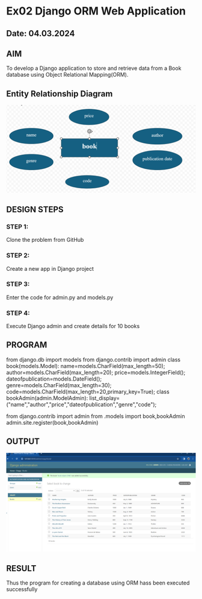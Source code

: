 # Ex02 Django ORM Web Application
## Date: 04.03.2024

## AIM
To develop a Django application to store and retrieve data from a Book database using Object Relational Mapping(ORM).

## Entity Relationship Diagram

![alt text](<Screenshot 2024-03-04 133827.png>)

## DESIGN STEPS

### STEP 1:
Clone the problem from GitHub

### STEP 2:
Create a new app in Django project

### STEP 3:
Enter the code for admin.py and models.py

### STEP 4:
Execute Django admin and create details for 10 books

## PROGRAM
from django.db import models
from django.contrib import admin
class book(models.Model):
    name=models.CharField(max_length=50);
    author=models.CharField(max_length=20);
    price=models.IntegerField();
    dateofpublication=models.DateField();
    genre=models.CharField(max_length=30);
    code=models.CharField(max_length=20,primary_key=True);
class bookAdmin(admin.ModelAdmin):
      list_display=("name","author","price","dateofpublication","genre","code");

from django.contrib import admin
from .models import book,bookAdmin
admin.site.register(book,bookAdmin)


## OUTPUT
![alt text](<Screenshot 2024-02-28 094435.png>)



## RESULT
Thus the program for creating a database using ORM hass been executed successfully
